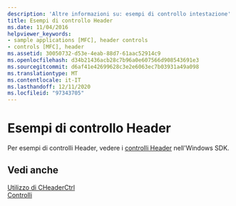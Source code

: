 ```yaml
---
description: 'Altre informazioni su: esempi di controllo intestazione'
title: Esempi di controllo Header
ms.date: 11/04/2016
helpviewer_keywords:
- sample applications [MFC], header controls
- controls [MFC], header
ms.assetid: 30050732-d53e-4eab-88d7-61aac52914c9
ms.openlocfilehash: d34b21436acb28c7b96a0e607566d908543691e3
ms.sourcegitcommit: d6af41e42699628c3e2e6063ec7b03931a49a098
ms.translationtype: MT
ms.contentlocale: it-IT
ms.lasthandoff: 12/11/2020
ms.locfileid: "97343705"
---
```

# <a name="header-control-examples"></a>Esempi di controllo Header

Per esempi di controlli Header, vedere i [controlli Header](/windows/win32/Controls/header-controls) nell'Windows SDK.

## <a name="see-also"></a>Vedi anche

[Utilizzo di CHeaderCtrl](using-cheaderctrl.md)<br/>
[Controlli](controls-mfc.md)

